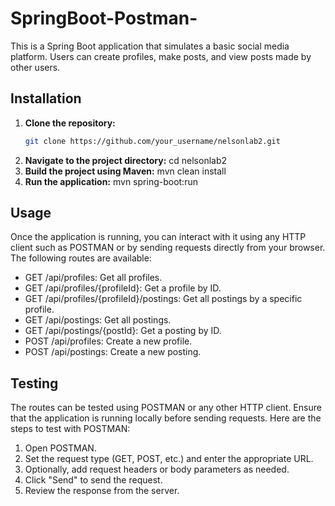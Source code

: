 # SpringBoot-Postman-

This is a Spring Boot application that simulates a basic social media platform. Users can create profiles, make posts, and view posts made by other users.

## Installation

1. **Clone the repository:**
   ```bash
   git clone https://github.com/your_username/nelsonlab2.git
2. **Navigate to the project directory:**
   cd nelsonlab2
3. **Build the project using Maven:**
   mvn clean install
4. **Run the application:**
   mvn spring-boot:run
   
## Usage
Once the application is running, you can interact with it using any HTTP client such as POSTMAN or by sending requests directly from your browser. The following routes are available:

- GET /api/profiles: Get all profiles.
- GET /api/profiles/{profileId}: Get a profile by ID.
- GET /api/profiles/{profileId}/postings: Get all postings by a specific profile.
- GET /api/postings: Get all postings.
- GET /api/postings/{postId}: Get a posting by ID.
- POST /api/profiles: Create a new profile.
- POST /api/postings: Create a new posting.

## Testing
The routes can be tested using POSTMAN or any other HTTP client. Ensure that the application is running locally before sending requests. Here are the steps to test with POSTMAN:

1. Open POSTMAN.
2. Set the request type (GET, POST, etc.) and enter the appropriate URL.
3. Optionally, add request headers or body parameters as needed.
4. Click "Send" to send the request.
5. Review the response from the server.
